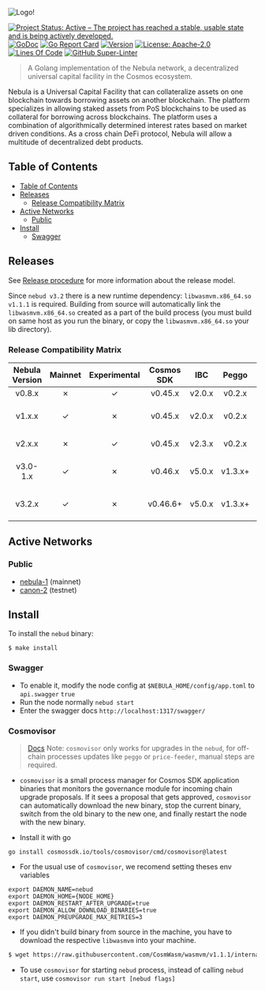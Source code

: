 <!-- markdownlint-disable MD041 -->
<!-- markdownlint-disable MD013 -->

![Logo!](assets/nebula-logo.png)

[![Project Status: Active – The project has reached a stable, usable state and is being actively developed.](https://www.repostatus.org/badges/latest/active.svg)](https://www.repostatus.org/#wip)
[![GoDoc](https://img.shields.io/badge/godoc-reference-blue?style=flat-square&logo=go)](https://godoc.org/github.com/tessornetwork/nebula)
[![Go Report Card](https://goreportcard.com/badge/github.com/tessornetwork/nebula?style=flat-square)](https://goreportcard.com/report/github.com/tessornetwork/nebula)
[![Version](https://img.shields.io/github/tag/tessornetwork/nebula.svg?style=flat-square)](https://github.com/tessornetwork/nebula/releases/latest)
[![License: Apache-2.0](https://img.shields.io/github/license/tessornetwork/nebula.svg?style=flat-square)](https://github.com/tessornetwork/nebula/blob/main/LICENSE)
[![Lines Of Code](https://img.shields.io/tokei/lines/github/tessornetwork/nebula?style=flat-square)](https://github.com/tessornetwork/nebula)
[![GitHub Super-Linter](https://img.shields.io/github/workflow/status/tessornetwork/nebula/Lint?style=flat-square&label=Lint)](https://github.com/marketplace/actions/super-linter)

> A Golang implementation of the Nebula network, a decentralized universal capital
> facility in the Cosmos ecosystem.

Nebula is a Universal Capital Facility that can collateralize assets on one blockchain
towards borrowing assets on another blockchain. The platform specializes in
allowing staked assets from PoS blockchains to be used as collateral for borrowing
across blockchains. The platform uses a combination of algorithmically determined
interest rates based on market driven conditions. As a cross chain DeFi protocol,
Nebula will allow a multitude of decentralized debt products.

## Table of Contents

- [Table of Contents](#table-of-contents)
- [Releases](#releases)
  - [Release Compatibility Matrix](#release-compatibility-matrix)
- [Active Networks](#active-networks)
  - [Public](#public)
- [Install](#install)
  - [Swagger](#swagger)

## Releases

See [Release procedure](CONTRIBUTING.md#release-procedure) for more information about the release model.

Since `nebud v3.2` there is a new runtime dependency: `libwasmvm.x86_64.so v1.1.1` is required.
Building from source will automatically link the `libwasmvm.x86_64.so` created as a part of the build process (you must build on same host as you run the binary, or copy the `libwasmvm.x86_64.so` your lib directory).

### Release Compatibility Matrix

| Nebula Version | Mainnet | Experimental | Cosmos SDK |  IBC   |  Peggo  | Price Feeder |       Gravity Bridge       |
| :----------: | :-----: | :----------: | :--------: | :----: | :-----: | :----------: | :------------------------: |
|    v0.8.x    |    ✗    |      ✓       |  v0.45.x   | v2.0.x | v0.2.x  |    v0.1.x    |                            |
|    v1.x.x    |    ✓    |      ✗       |  v0.45.x   | v2.0.x | v0.2.x  |     N/A      | nebula/v1 module/v1.4.x-nebula |
|    v2.x.x    |    ✗    |      ✓       |  v0.45.x   | v2.3.x | v0.2.x  |    v0.2.x    |   nebula/v2 module/v1.4.x    |
|   v3.0-1.x   |    ✓    |      ✗       |  v0.46.x   | v5.0.x | v1.3.x+ |    v1.0.x    | nebula/v3 module/v1.5.x-nebula |
|    v3.2.x    |    ✓    |      ✗       |  v0.46.6+  | v5.0.x | v1.3.x+ |    v2.0.x    |   nebula/v3 v1.5.3-nebula-3    |

## Active Networks

### Public

- [nebula-1](networks/nebula-1) (mainnet)
- [canon-2](networks/canon-2) (testnet)

## Install

To install the `nebud` binary:

```shell
$ make install
```

### Swagger

- To enable it, modify the node config at `$NEBULA_HOME/config/app.toml` to `api.swagger` `true`
- Run the node normally `nebud start`
- Enter the swagger docs `http://localhost:1317/swagger/`

### Cosmovisor

> [Docs](https://github.com/cosmos/cosmos-sdk/tree/main/tools/cosmovisor)
> Note: `cosmovisor` only works for upgrades in the `nebud`, for off-chain processes updates like `peggo` or `price-feeder`, manual steps are required.

- `cosmovisor` is a small process manager for Cosmos SDK application binaries that monitors the governance module for incoming chain upgrade proposals. If it sees a proposal that gets approved, `cosmovisor` can automatically download
  the new binary, stop the current binary, switch from the old binary to the new one, and finally restart the node with the new binary.

- Install it with go

```shell
go install cosmossdk.io/tools/cosmovisor/cmd/cosmovisor@latest
```

- For the usual use of `cosmovisor`, we recomend setting theses env variables

```shell
export DAEMON_NAME=nebud
export DAEMON_HOME={NODE_HOME}
export DAEMON_RESTART_AFTER_UPGRADE=true
export DAEMON_ALLOW_DOWNLOAD_BINARIES=true
export DAEMON_PREUPGRADE_MAX_RETRIES=3
```
- If you didn't build binary from source in the machine, you have to download the respective `libwasmvm` into your machine.  
```bash
$ wget https://raw.githubusercontent.com/CosmWasm/wasmvm/v1.1.1/internal/api/libwasmvm.$(uname -m).so -O /lib/libwasmvm.$(uname -m).so
```
- To use `cosmovisor` for starting `nebud` process, instead of calling `nebud start`, use `cosmovisor run start [nebud flags]`
